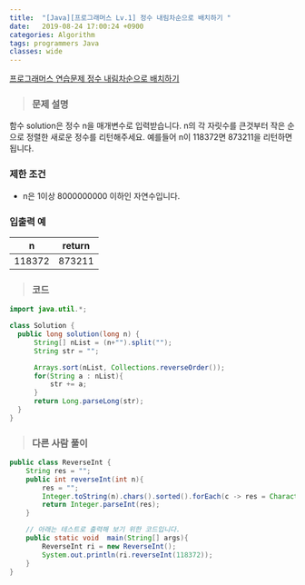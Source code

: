```yaml
---
title:  "[Java][프로그래머스 Lv.1] 정수 내림차순으로 배치하기 "
date:   2019-08-24 17:00:24 +0900
categories: Algorithm
tags: programmers Java
classes: wide
---  
```


[프로그래머스 연습문제 정수 내림차순으로 배치하기](https://programmers.co.kr/learn/courses/30/lessons/12933)   

> ### 문제 설명  

함수 solution은 정수 n을 매개변수로 입력받습니다. n의 각 자릿수를 큰것부터 작은 순으로 정렬한 새로운 정수를 리턴해주세요. 예를들어 n이 118372면 873211을 리턴하면 됩니다.  

### 제한 조건   

- n은 1이상 8000000000 이하인 자연수입니다.

### 입출력 예

|    n   	| return 	|
|:------:	|:------:	|
| 118372 	| 873211 	|  

>### 코드

```java
import java.util.*;

class Solution {
  public long solution(long n) {
      String[] nList = (n+"").split("");
      String str = "";

      Arrays.sort(nList, Collections.reverseOrder());
      for(String a : nList){
          str += a;
      }
      return Long.parseLong(str);
  }
}
```

>### 다른 사람 풀이

```java
public class ReverseInt {
    String res = "";
    public int reverseInt(int n){
        res = "";
        Integer.toString(n).chars().sorted().forEach(c -> res = Character.valueOf((char)c) + res);
        return Integer.parseInt(res);
    }

    // 아래는 테스트로 출력해 보기 위한 코드입니다.
    public static void  main(String[] args){
        ReverseInt ri = new ReverseInt();
        System.out.println(ri.reverseInt(118372));
    }
}
```

